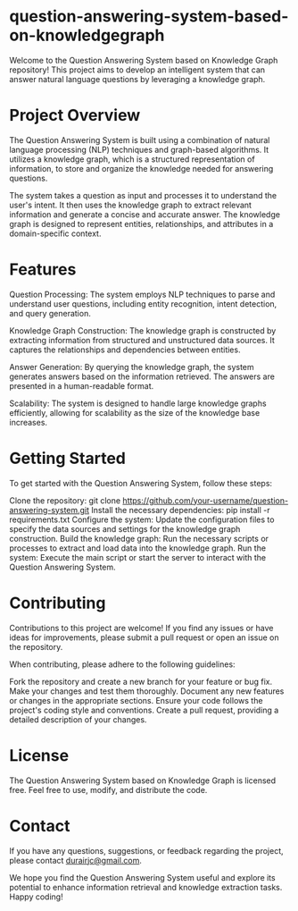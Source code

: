
# question-answering-system-based-on-knowledgegraph
Welcome to the Question Answering System based on Knowledge Graph repository! This project aims to develop an intelligent system that can answer natural language questions by leveraging a knowledge graph.

# Project Overview
The Question Answering System is built using a combination of natural language processing (NLP) techniques and graph-based algorithms. It utilizes a knowledge graph, which is a structured representation of information, to store and organize the knowledge needed for answering questions.

The system takes a question as input and processes it to understand the user's intent. It then uses the knowledge graph to extract relevant information and generate a concise and accurate answer. The knowledge graph is designed to represent entities, relationships, and attributes in a domain-specific context.

# Features
Question Processing: The system employs NLP techniques to parse and understand user questions, including entity recognition, intent detection, and query generation.

Knowledge Graph Construction: The knowledge graph is constructed by extracting information from structured and unstructured data sources. It captures the relationships and dependencies between entities.

Answer Generation: By querying the knowledge graph, the system generates answers based on the information retrieved. The answers are presented in a human-readable format.

Scalability: The system is designed to handle large knowledge graphs efficiently, allowing for scalability as the size of the knowledge base increases.

# Getting Started
To get started with the Question Answering System, follow these steps:

Clone the repository: git clone https://github.com/your-username/question-answering-system.git
Install the necessary dependencies: pip install -r requirements.txt
Configure the system: Update the configuration files to specify the data sources and settings for the knowledge graph construction.
Build the knowledge graph: Run the necessary scripts or processes to extract and load data into the knowledge graph.
Run the system: Execute the main script or start the server to interact with the Question Answering System.
# Contributing
Contributions to this project are welcome! If you find any issues or have ideas for improvements, please submit a pull request or open an issue on the repository.

When contributing, please adhere to the following guidelines:

Fork the repository and create a new branch for your feature or bug fix.
Make your changes and test them thoroughly.
Document any new features or changes in the appropriate sections.
Ensure your code follows the project's coding style and conventions.
Create a pull request, providing a detailed description of your changes.
# License
The Question Answering System based on Knowledge Graph is licensed free. Feel free to use, modify, and distribute the code.

# Contact
If you have any questions, suggestions, or feedback regarding the project, please contact durairjc@gmail.com.

We hope you find the Question Answering System useful and explore its potential to enhance information retrieval and knowledge extraction tasks. Happy coding!
